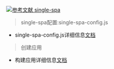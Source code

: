 [![](https://img.shields.io/badge/参考文献-single--spa-yellow.svg "参考文献 single-spa")](https://zh-hans.single-spa.js.org/)

> single-spa配置:single-spa-config.js

- single-spa-config.js详细信息[文档](https://zh-hans.single-spa.js.org/docs/configuration/)

> 创建应用

- 构建应用详细信息[文档](https://zh-hans.single-spa.js.org/docs/building-applications)
